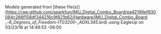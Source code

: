 Models generated from [these file(s)](https://raw.github.com/sparkfun/IMU_Digital_Combo_Board/ea42199ef930084c266f158df344216c9f821b62/Hardware/IMU_Digital_Combo_Board _-_6_Degrees_of_Freedom_-_ITG3200_-_ADXL345.brd) using EagleUp on 03/23/16 at 14:49:53 -06:00
